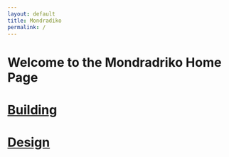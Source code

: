 ```yaml
---
layout: default
title: Mondradiko
permalink: /
---
```


# Welcome to the Mondradriko Home Page

# [Building](/mondradiko/building)
# [Design](/mondradiko/design)
